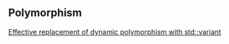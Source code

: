 ## Polymorphism
[Effective replacement of dynamic polymorphism with std::variant](https://www.youtube.com/watch?v=gKbORJtnVu8)
